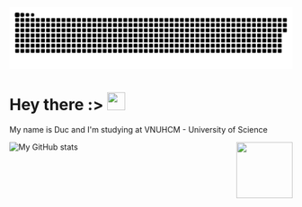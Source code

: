 ![snake gif](https://github.com/ducnguyen1511/ducnguyen1511/blob/output/github-contribution-grid-snake.svg)


# Hey there :>   <img src="https://c.tenor.com/b4YzfTiBP7MAAAAC/bye-bye-pokemon.gif" style="height: 32px; width: 32px" >




<p>

  My name is Duc and I'm studying at VNUHCM - University of Science
  
  <img src="https://64.media.tumblr.com/dc825749e59da5fe52411b4d287ef69d/tumblr_mq6y9kNkbZ1rr8b5oo1_400.gif" align="right" style="float:right; height: 100px; width: 100px">
</p>

![My GitHub stats](https://github-readme-stats.vercel.app/api?username=ducnguyen1511&show_icons=true&theme=radical&hide_border=true)


